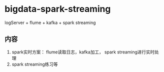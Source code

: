 # bigdata-spark-streaming
logServer + flume + kafka + spark streaming 
## 内容
1. spark实时方案： flume读取日志，kafka加工， spark streaming进行实时处理 
2. spark streaming练习等
